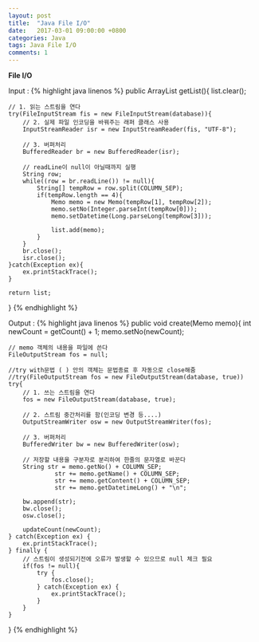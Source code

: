 ```yaml
---
layout: post
title:  "Java File I/O"
date:   2017-03-01 09:00:00 +0800
categories: Java
tags: Java File I/O
comments: 1
---
```

**File I/O**  

Input :
{% highlight java linenos %}
public ArrayList<Memo> getList(){
	list.clear();

	// 1. 읽는 스트림을 연다
	try(FileInputStream fis = new FileInputStream(database)){
		// 2. 실제 파일 인코딩을 바꿔주는 래퍼 클래스 사용
		InputStreamReader isr = new InputStreamReader(fis, "UTF-8");

		// 3. 버퍼처리
		BufferedReader br = new BufferedReader(isr);

		// readLine이 null이 아닐때까지 실행
		String row;
		while((row = br.readLine()) != null){
			String[] tempRow = row.split(COLUMN_SEP);
			if(tempRow.length == 4){
				Memo memo = new Memo(tempRow[1], tempRow[2]);
				memo.setNo(Integer.parseInt(tempRow[0]));
				memo.setDatetime(Long.parseLong(tempRow[3]));

				list.add(memo);
			}
		}
		br.close();
		isr.close();
	}catch(Exception ex){
		ex.printStackTrace();
	}

	return list;
}
{% endhighlight %}


Output :
{% highlight java linenos %}
public void create(Memo memo){
	int newCount = getCount() + 1;
	memo.setNo(newCount);

	// memo 객체의 내용을 파일에 쓴다
	FileOutputStream fos = null;

	//try with문법 ( ) 안의 객체는 문법종료 후 자동으로 close해줌
	//try(FileOutputStream fos = new FileOutputStream(database, true))
	try{
		// 1. 쓰는 스트림을 연다
		fos = new FileOutputStream(database, true);

		// 2. 스트림 중간처리를 함(인코딩 변경 등....)
		OutputStreamWriter osw = new OutputStreamWriter(fos);

		// 3. 버퍼처리
		BufferedWriter bw = new BufferedWriter(osw);

		// 저장할 내용을 구분자로 분리하여 한줄의 문자열로 바꾼다
		String str = memo.getNo() + COLUMN_SEP;
				 str += memo.getName() + COLUMN_SEP;
				 str += memo.getContent() + COLUMN_SEP;
				 str += memo.getDatetimeLong() + "\n";

		bw.append(str);
		bw.close();
		osw.close();

		updateCount(newCount);
	} catch(Exception ex) {
		ex.printStackTrace();
	} finally {
		// 스트림이 생성되기전에 오류가 발생할 수 있으므로 null 체크 필요
		if(fos != null){
			try {
				fos.close();
			} catch(Exception ex) {
				ex.printStackTrace();
			}
		}
	}
}
{% endhighlight %}